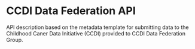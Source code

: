 # CCDI Data Federation API
API description based on the metadata template for submitting data to the Childhood Caner Data Initiative (CCDI) provided to CCDI Data Federation Group.